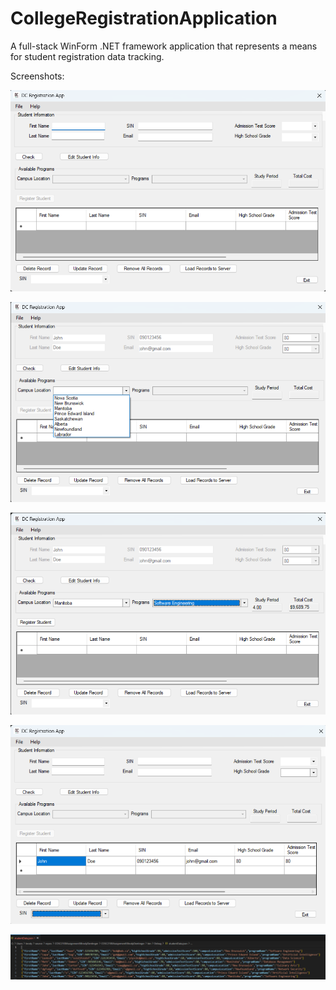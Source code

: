 # CollegeRegistrationApplication
A full-stack WinForm .NET framework application that represents a means for student registration data tracking.

Screenshots:

![Screenshot 1](CollegeRegistrationAppScreenshots/college_reg_1.png)

![Screenshot 2](CollegeRegistrationAppScreenshots/college_reg_2.png)

![Screenshot 3](CollegeRegistrationAppScreenshots/college_reg_3.png)

![Screenshot 4](CollegeRegistrationAppScreenshots/college_reg_4.png)

![Screenshot 5](CollegeRegistrationAppScreenshots/college_reg_5.png)

